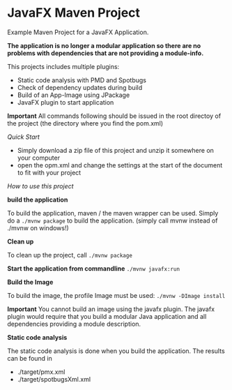 # JavaFX Maven Project

Example Maven Project for a JavaFX Application.

**The application is no longer a modular application so there are no problems with dependencies that are not providing a
module-info.**

This projects includes multiple plugins:
- Static code analysis with PMD and Spotbugs
- Check of dependency updates during build
- Build of an App-Image using JPackage
- JavaFX plugin to start application

**Important** All commands following should be issued in the root directoy of the project (the directory where you find the pom.xml)

*Quick Start*

- Simply download a zip file of this project and unzip it somewhere on your computer
- open the opm.xml and change the settings at the start of the document to fit with your project


*How to use this project*

**build the application**

To build the application, maven / the maven wrapper can be used. Simply do a
```./mvnw package```
to build the application.
(simply call mvnw instead of ./mvnw on windows!)

**Clean up**

To clean up the project, call
```./mvnw package```

**Start the application from commandline**
```./mvnw javafx:run```

**Build the Image**

To build the image, the profile Image must be used:
```./mvnw -DImage install```

**Important** You cannot build an image using the javafx plugin. The javafx plugin would require that you build a modular
Java application and all dependencies providing a module description.

**Static code analysis**

The static code analysis is done when you build the application. The results can be found in
- ./target/pmx.xml
- ./target/spotbugsXml.xml
